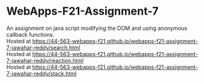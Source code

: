 # WebApps-F21-Assignment-7
An assignment on java script modifying the DOM and using anonymous callback functions.<br>
Hosted at <https://44-563-webapps-f21.github.io/webapps-f21-assignment-7-jawahar-reddy/search.html><br>
Hosted at <https://44-563-webapps-f21.github.io/webapps-f21-assignment-7-jawahar-reddy/reaction.html><br>
Hosted at <https://44-563-webapps-f21.github.io/webapps-f21-assignment-7-jawahar-reddy/stack.html>
